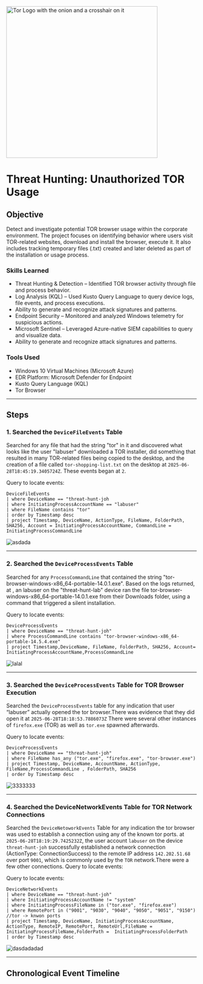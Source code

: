 <img width="400" src="https://github.com/user-attachments/assets/44bac428-01bb-4fe9-9d85-96cba7698bee" alt="Tor Logo with the onion and a crosshair on it"/>

# Threat Hunting: Unauthorized TOR Usage


## Objective

Detect and investigate potential TOR browser usage within the corporate environment. The project focuses on identifying behavior where users visit TOR-related websites, download and install the browser, execute it. It also includes tracking temporary files (.txt) created and later deleted as part of the installation or usage process.
### Skills Learned

- Threat Hunting & Detection – Identified TOR browser activity through file and process behavior.
- Log Analysis (KQL) – Used Kusto Query Language to query device logs, file events, and process executions.
- Ability to generate and recognize attack signatures and patterns.
- Endpoint Security – Monitored and analyzed Windows telemetry for suspicious actions.
- Microsoft Sentinel – Leveraged Azure-native SIEM capabilities to query and visualize data.
- Ability to generate and recognize attack signatures and patterns.

### Tools Used

- Windows 10 Virtual Machines (Microsoft Azure)
- EDR Platform: Microsoft Defender for Endpoint
- Kusto Query Language (KQL)
- Tor Browser
---
## Steps
### 1. Searched the `DeviceFileEvents` Table

Searched for any file that had the string "tor" in it and discovered what looks like the user "labuser" downloaded a TOR installer, did something that resulted in many TOR-related files being copied to the desktop, and the creation of a file called `tor-shopping-list.txt` on the desktop at `2025-06-28T18:45:19.3405724Z`. These events began at `2`.

Query to locate events:
```kql
DeviceFileEvents  
| where DeviceName == "threat-hunt-joh  
| where InitiatingProcessAccountName == "labuser"  
| where FileName contains "tor"  
| order by Timestamp desc  
| project Timestamp, DeviceName, ActionType, FileName, FolderPath, SHA256, Account = InitiatingProcessAccountName, CommandLine = InitiatingProcessCommandLine
```
![asdada](https://github.com/user-attachments/assets/2255fc95-4445-447d-99d5-c3d0a5164028)

---
### 2. Searched the `DeviceProcessEvents` Table

Searched for any `ProcessCommandLine` that contained the string "tor-browser-windows-x86_64-portable-14.0.1.exe". Based on the logs returned, at , an labuser on the "threat-hunt-lab" device ran the file tor-browser-windows-x86_64-portable-14.0.1.exe from their Downloads folder, using a command that triggered a silent installation.

Query to locate events:
```kql
DeviceProcessEvents
| where DeviceName == "threat-hunt-joh"
| where ProcessCommandLine contains "tor-browser-windows-x86_64-portable-14.5.4.exe"
| project Timestamp,DeviceName, FileName, FolderPath, SHA256, Account= InitiatingProcessAccountName,ProcessCommandLine
```

![lalal](https://github.com/user-attachments/assets/d09123a5-f786-47a3-be46-a49c260d4bd7)

---

### 3. Searched the `DeviceProcessEvents` Table for TOR Browser Execution

Searched the `DeviceProcessEvents` table for any indication that user “labuser” actually opened the tor browser.There was evidence that they did open it at `2025-06-28T18:18:53.7886073Z`
There were several other instances of `firefox.exe` (TOR) as well as `tor.exe` spawned afterwards.

Query to locate events:
```kql
DeviceProcessEvents  
| where DeviceName == "threat-hunt-joh"  
| where FileName has_any ("tor.exe", "firefox.exe", "tor-browser.exe")  
| project Timestamp, DeviceName, AccountName, ActionType, FileName,ProcessCommandLine , FolderPath, SHA256
| order by Timestamp desc
```

![3333333](https://github.com/user-attachments/assets/ecb0dace-46b9-4344-abac-cb1e89c43c9e)

---

### 4.  Searched the DeviceNetworkEvents Table for TOR Network Connections

Searched the `DeviceNetoworkEvents` Table for any indication the tor browser was used to establish a connection using any of the known tor ports. at `2025-06-28T18:19:29.7425232Z`, the user account `labuser` on the device `threat-hunt-joh` successfully established a network connection (ActionType: ConnectionSuccess) to the remote IP address `142.202.51.68` over port `9001`, which is commonly used by the `TOR` network.There were a few other connections.
Query to locate events:

Query to locate events:
```kql
DeviceNetworkEvents  
| where DeviceName == "threat-hunt-joh"  
| where InitiatingProcessAccountName != "system"  
| where InitiatingProcessFileName in ("tor.exe", "firefox.exe")  
| where RemotePort in ("9001", "9030", "9040", "9050", "9051", "9150")  //tor -> knwon ports
| project Timestamp, DeviceName, InitiatingProcessAccountName, ActionType, RemoteIP, RemotePort, RemoteUrl,FileName =  InitiatingProcessFileName,FolderPath =  InitiatingProcessFolderPath  
| order by Timestamp desc
```

![dasdadadad](https://github.com/user-attachments/assets/3ac1d490-4699-40e2-888b-9bdd3b90cb16)

---

## Chronological Event Timeline 




